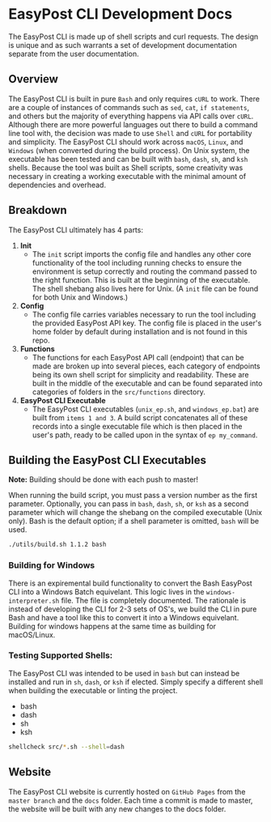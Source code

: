 # EasyPost CLI Development Docs

The EasyPost CLI is made up of shell scripts and curl requests. The design is unique and as such warrants a set of development documentation separate from the user documentation.

## Overview

The EasyPost CLI is built in pure `Bash` and only requires `cURL` to work. There are a couple of instances of commands such as `sed`, `cat`, `if statements`, and others but the majority of everything happens via API calls over `cURL`. Although there are more powerful languages out there to build a command line tool with, the decision was made to use `Shell` and `cURL` for portability and simplicity. The EasyPost CLI should work across `macOS`, `Linux`, and `Windows` (when converted during the build process). On Unix system, the executable has been tested and can be built with `bash`, `dash`, `sh`, and `ksh` shells. Because the tool was built as Shell scripts, some creativity was necessary in creating a working executable with the minimal amount of dependencies and overhead.

## Breakdown

The EasyPost CLI ultimately has 4 parts:

1. **Init**
    - The `init` script imports the config file and handles any other core functionality of the tool including running checks to ensure the environment is setup correctly and routing the command passed to the right function. This is built at the beginning of the executable. The shell shebang also lives here for Unix. (A `init` file can be found for both Unix and Windows.)
1. **Config**
    - The config file carries variables necessary to run the tool including the provided EasyPost API key. The config file is placed in the user's home folder by default during installation and is not found in this repo.
1. **Functions**
    - The functions for each EasyPost API call (endpoint) that can be made are broken up into several pieces, each category of endpoints being its own shell script for simplicity and readability. These are built in the middle of the executable and can be found separated into categories of folders in the `src/functions` directory.
1. **EasyPost CLI Executable**
    - The EasyPost CLI executables (`unix_ep.sh`, and `windows_ep.bat`) are built from `items 1 and 3`. A build script concatenates all of these records into a single executable file which is then placed in the user's path, ready to be called upon in the syntax of `ep my_command`.
    
## Building the EasyPost CLI Executables

**Note:** Building should be done with each push to master! 

When running the build script, you must pass a version number as the first parameter. Optionally, you can pass in `bash`, `dash`, `sh`, or `ksh` as a second parameter which will change the shebang on the compiled executable (Unix only). Bash is the default option; if a shell parameter is omitted, `bash` will be used.

```bash
./utils/build.sh 1.1.2 bash
```

### Building for Windows

There is an expiremental build functionality to convert the Bash EasyPost CLI into a Windows Batch equivelant. This logic lives in the `windows-interpreter.sh` file. The file is completely documented. The rationale is instead of developing the CLI for 2-3 sets of OS's, we build the CLI in pure Bash and have a tool like this to convert it into a Windows equivelant. Building for windows happens at the same time as building for macOS/Linux.

### Testing Supported Shells:

The EasyPost CLI was intended to be used in `bash` but can instead be installed and run in `sh`, `dash`, or `ksh` if elected. Simply specify a different shell when building the executable or linting the project.

- bash
- dash
- sh
- ksh

```bash
shellcheck src/*.sh --shell=dash
```

## Website

The EasyPost CLI website is currently hosted on `GitHub Pages` from the `master branch` and the `docs` folder. Each time a commit is made to master, the website will be built with any new changes to the docs folder.
